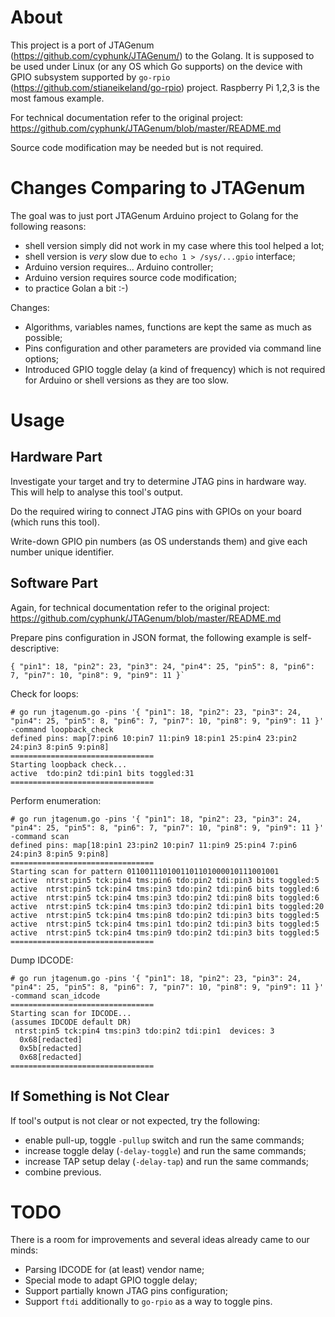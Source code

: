 # About

This project is a port of JTAGenum (https://github.com/cyphunk/JTAGenum/) to the
Golang. It is supposed to be used under Linux (or any OS which Go supports) on
the device with GPIO subsystem supported by `go-rpio`
(https://github.com/stianeikeland/go-rpio) project. Raspberry Pi 1,2,3 is the
most famous example.

For technical documentation refer to the original project:
https://github.com/cyphunk/JTAGenum/blob/master/README.md

Source code modification may be needed but is not required.

# Changes Comparing to JTAGenum

The goal was to just port JTAGenum Arduino project to Golang for the following
reasons:
- shell version simply did not work in my case where this tool helped a lot;
- shell version is *very* slow due to `echo 1 > /sys/...gpio` interface;
- Arduino version requires... Arduino controller;
- Arduino version requires source code modification;
- to practice Golan a bit :-)

Changes:
- Algorithms, variables names, functions are kept the same as much as possible;
- Pins configuration and other parameters are provided via command line options;
- Introduced GPIO toggle delay (a kind of frequency) which is not required for
  Arduino or shell versions as they are too slow.

# Usage

## Hardware Part

Investigate your target and try to determine JTAG pins in hardware way. This
will help to analyse this tool's output.

Do the required wiring to connect JTAG pins with GPIOs on your board (which runs
this tool).

Write-down GPIO pin numbers (as OS understands them) and give each number unique
identifier.

## Software Part

Again, for technical documentation refer to the original project:
https://github.com/cyphunk/JTAGenum/blob/master/README.md

Prepare pins configuration in JSON format, the following example is
self-descriptive:
```
{ "pin1": 18, "pin2": 23, "pin3": 24, "pin4": 25, "pin5": 8, "pin6": 7, "pin7": 10, "pin8": 9, "pin9": 11 }`
```

Check for loops:
```
# go run jtagenum.go -pins '{ "pin1": 18, "pin2": 23, "pin3": 24, "pin4": 25, "pin5": 8, "pin6": 7, "pin7": 10, "pin8": 9, "pin9": 11 }' -command loopback_check
defined pins: map[7:pin6 10:pin7 11:pin9 18:pin1 25:pin4 23:pin2 24:pin3 8:pin5 9:pin8]
================================
Starting loopback check...
active  tdo:pin2 tdi:pin1 bits toggled:31
================================
```

Perform enumeration:
```
# go run jtagenum.go -pins '{ "pin1": 18, "pin2": 23, "pin3": 24, "pin4": 25, "pin5": 8, "pin6": 7, "pin7": 10, "pin8": 9, "pin9": 11 }' -command scan
defined pins: map[18:pin1 23:pin2 10:pin7 11:pin9 25:pin4 7:pin6 24:pin3 8:pin5 9:pin8]
================================
Starting scan for pattern 0110011101001101101000010111001001
active  ntrst:pin5 tck:pin4 tms:pin6 tdo:pin2 tdi:pin3 bits toggled:5
active  ntrst:pin5 tck:pin4 tms:pin3 tdo:pin2 tdi:pin6 bits toggled:6
active  ntrst:pin5 tck:pin4 tms:pin3 tdo:pin2 tdi:pin8 bits toggled:6
active  ntrst:pin5 tck:pin4 tms:pin3 tdo:pin2 tdi:pin1 bits toggled:20
active  ntrst:pin5 tck:pin4 tms:pin8 tdo:pin2 tdi:pin3 bits toggled:5
active  ntrst:pin5 tck:pin4 tms:pin1 tdo:pin2 tdi:pin3 bits toggled:5
active  ntrst:pin5 tck:pin4 tms:pin9 tdo:pin2 tdi:pin3 bits toggled:5
================================
```

Dump IDCODE:
```
# go run jtagenum.go -pins '{ "pin1": 18, "pin2": 23, "pin3": 24, "pin4": 25, "pin5": 8, "pin6": 7, "pin7": 10, "pin8": 9, "pin9": 11 }' -command scan_idcode
================================
Starting scan for IDCODE...
(assumes IDCODE default DR)
 ntrst:pin5 tck:pin4 tms:pin3 tdo:pin2 tdi:pin1  devices: 3
  0x68[redacted]
  0x5b[redacted]
  0x68[redacted]
================================
```

## If Something is Not Clear

If tool's output is not clear or not expected, try the following:
- enable pull-up, toggle `-pullup` switch and run the same commands;
- increase toggle delay (`-delay-toggle`) and run the same commands;
- increase TAP setup delay (`-delay-tap`) and run the same commands;
- combine previous.

# TODO

There is a room for improvements and several ideas already came to our minds:
- Parsing IDCODE for (at least) vendor name;
- Special mode to adapt GPIO toggle delay;
- Support partially known JTAG pins configuration;
- Support `ftdi` additionally to `go-rpio` as a way to toggle pins.

